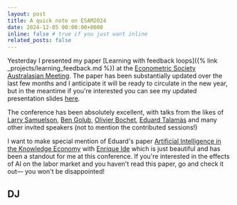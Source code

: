 ```yaml
---
layout: post
title: A quick note on ESAM2024
date: 2024-12-05 00:00:00+0000
inline: false # true if you just want inline
related_posts: false
---
```


Yesterday I presented my paper [Learning with feedback loops]({% link _projects/learning_feedback.md %}) at the [Econometric Society Australasian Meeting](https://esam2024.org/). The paper has been substantially updated over the last few months and I anticipate it will be ready to circulate in the new year, but in the meantime if you're interested you can see my updated presentation slides [here](/assets/pdf/LWFL_DJ_Dec24).

The conference has been absolutely excellent, with talks from the likes of [Larry Samuelson](https://sites.google.com/site/larryatyale/), [Ben Golub](https://bengolub.net/), [Olivier Bochet](https://sites.google.com/site/obochet2/), [Eduard Talamàs](https://www.eduardtalamas.com/) and many other invited speakers (not to mention the contributed sessions!)

I want to make special mention of Eduard's paper [Artificial Intelligence in the Knowledge Economy](https://www.dropbox.com/scl/fi/bqez6vlhd82t3c9gr7ies/Ide-Talamas.pdf?rlkey=c5qxx2ps444b1ddv25pvsww5q&e=1&st=ie1rbtmu&dl=0) with [Enrique Ide](https://www.enriqueide.com/) which is just beautiful and has been a standout for me at this conference. If you're interested in the effects of AI on the labor market and you haven't read this paper, go and check it out— you won't be disappointed!

DJ
---

